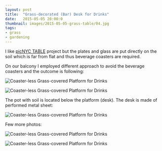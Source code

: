 ```yaml
---
layout: post
title:  "Grass-decorated (Bar) Desk for Drinks"
date:   2015-05-05 20:00:0
thumbnail: images/2015-05-05-grass-table/04.jpg
tags:
- grass
- gardening
---
```


I like [picNYC TABLE](http://haikocornelissen.com/work/picnyc-table/) project but the plates and glass are put directly on the soil which is far from flat and thus beverage coasters are required.

On our balcony I employed different approach to avoid the beverage coasters and the outcome is following:

![Coaster-less Grass-covered Platform for Drinks]({{site.baseurl}}/images/2015-05-05-grass-table/04.jpg "Coaster-less Grass-covered Platform for Drinks")

![Coaster-less Grass-covered Platform for Drinks]({{site.baseurl}}/images/2015-05-05-grass-table/03.jpg "Coaster-less Grass-covered Platform for Drinks")

The pot with soil is located below the platform (desk). The desk is made of performed metal sheet:

![Coaster-less Grass-covered Platform for Drinks]({{site.baseurl}}/images/2015-05-05-grass-table/11.jpg "Coaster-less Grass-covered Platform for Drinks")

Few more photos:

![Coaster-less Grass-covered Platform for Drinks]({{site.baseurl}}/images/2015-05-05-grass-table/07.jpg "Coaster-less Grass-covered Platform for Drinks")

![Coaster-less Grass-covered Platform for Drinks]({{site.baseurl}}/images/2015-05-05-grass-table/08.jpg "Coaster-less Grass-covered Platform for Drinks")
